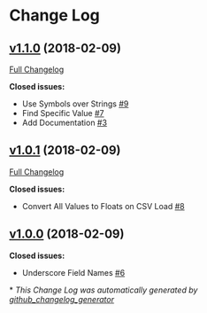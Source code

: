 # Change Log

## [v1.1.0](https://github.com/karagenit/frc-motors/tree/v1.1.0) (2018-02-09)
[Full Changelog](https://github.com/karagenit/frc-motors/compare/v1.0.1...v1.1.0)

**Closed issues:**

- Use Symbols over Strings [\#9](https://github.com/karagenit/frc-motors/issues/9)
- Find Specific Value [\#7](https://github.com/karagenit/frc-motors/issues/7)
- Add Documentation [\#3](https://github.com/karagenit/frc-motors/issues/3)

## [v1.0.1](https://github.com/karagenit/frc-motors/tree/v1.0.1) (2018-02-09)
[Full Changelog](https://github.com/karagenit/frc-motors/compare/v1.0.0...v1.0.1)

**Closed issues:**

- Convert All Values to Floats on CSV Load [\#8](https://github.com/karagenit/frc-motors/issues/8)

## [v1.0.0](https://github.com/karagenit/frc-motors/tree/v1.0.0) (2018-02-09)
**Closed issues:**

- Underscore Field Names [\#6](https://github.com/karagenit/frc-motors/issues/6)



\* *This Change Log was automatically generated by [github_changelog_generator](https://github.com/skywinder/Github-Changelog-Generator)*